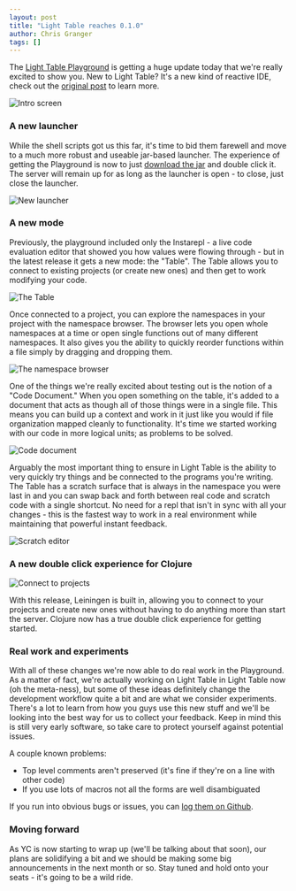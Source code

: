 ```yaml
---
layout: post
title: "Light Table reaches 0.1.0"
author: Chris Granger
tags: []
---
```


The [Light Table Playground][ltp] is getting a huge update today that we're really excited to show you. New to Light Table? It's a new kind of reactive IDE, check out the [original post][lt] to learn more.

![Intro screen](/images/lightable/intro.png)

### A new launcher
While the shell scripts got us this far, it's time to bid them farewell and move to a much more robust and useable jar-based launcher. The experience of getting the Playground is now to just [download the jar][ltp] and double click it. The server will remain up for as long as the launcher is open - to close, just close the launcher.

![New launcher](/images/lightable/launcher.png)

### A new mode
Previously, the playground included only the Instarepl - a live code evaluation editor that showed you how values were flowing through - but in the latest release it gets a new mode: the "Table". The Table allows you to connect to existing projects (or create new ones) and then get to work modifying your code.

![The Table](/images/lightable/table.png)

Once connected to a project, you can explore the namespaces in your project with the namespace browser. The browser lets you open whole namespaces at a time or open single functions out of many different namespaces. It also gives you the ability to quickly reorder functions within a file simply by dragging and dropping them.

![The namespace browser](/images/lightable/nsbrowser.png)

One of the things we're really excited about testing out is the notion of a "Code Document." When you open something on the table, it's added to a document that acts as though all of those things were in a single file. This means you can build up a context and work in it just like you would if file organization mapped cleanly to functionality. It's time we started working with our code in more logical units; as problems to be solved.

![Code document](/images/lightable/codedocument.png)

Arguably the most important thing to ensure in Light Table is the ability to very quickly try things and be connected to the programs you're writing. The Table has a scratch surface that is always in the namespace you were last in and you can swap back and forth between real code and scratch code with a single shortcut. No need for a repl that isn't in sync with all your changes - this is the fastest way to work in a real environment while maintaining that powerful instant feedback.

![Scratch editor](/images/lightable/scratch.png)

### A new double click experience for Clojure

![Connect to projects](/images/lightable/projects.png)

With this release, Leiningen is built in, allowing you to connect to your projects and create new ones without having to do anything more than start the server. Clojure now has a true double click experience for getting started.

### Real work and experiments

With all of these changes we're now able to do real work in the Playground. As a matter of fact, we're actually working on Light Table in Light Table now (oh the meta-ness), but some of these ideas definitely change the development workflow quite a bit and are what we consider experiments. There's a lot to learn from how you guys use this new stuff and we'll be looking into the best way for us to collect your feedback. Keep in mind this is still very early software, so take care to protect yourself against potential issues.

A couple known problems:

* Top level comments aren't preserved (it's fine if they're on a line with other code)
* If you use lots of macros not all the forms are well disambiguated

If you run into obvious bugs or issues, you can [log them on Github][ltgh].

### Moving forward

As YC is now starting to wrap up (we'll be talking about that soon), our plans are solidifying a bit and we should be making some big announcements in the next month or so. Stay tuned and hold onto your seats - it's going to be a wild ride.

[ltp]: http://www.lighttable.com
[ltgh]: https://github.com/Kodowa/Light-Table-Playground/issues
[lt]: http://www.chris-granger.com/2012/04/12/light-table---a-new-ide-concept/

